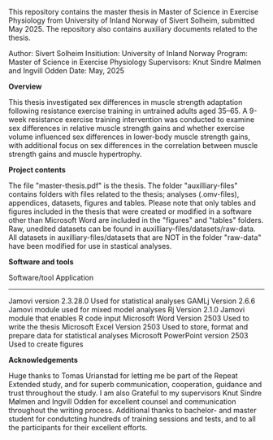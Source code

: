 This repository contains the master thesis in Master of Science in Exercise Physiology from University of Inland Norway of Sivert Solheim, submitted May 2025. The repository also contains auxiliary documents related to the thesis. 

Author: Sivert Solheim
Insitiution: University of Inland Norway
Program: Master of Science in Exercise Physiology
Supervisors: Knut Sindre Mølmen and Ingvill Odden
Date: May, 2025

**Overview**

This thesis investigated sex differences in muscle strength adaptation following resistance exercise training in untrained adults aged 35–65. 
A 9-week resistance exercise training intervention was conducted to examine sex differences in relative muscle strength gains and whether exercise volume influenced sex differences in lower-body muscle strength gains, with additional focus on sex differences in the correlation between muscle strength gains and muscle hypertrophy.

**Project contents**

The file "master-thesis.pdf" is the thesis. The folder "auxilliary-files" contains folders with files related to the thesis; analyses (.omv-files), appendices, datasets, figures and tables. Please note that only tables and figures included in the thesis that were created or modified in a software other than Microsoft Word are included in the "figures" and "tables" folders. Raw, unedited datasets can be found in auxilliary-files/datasets/raw-data. All datasets in auxilliary-files/datasets that are NOT in the folder "raw-data" have been modified for use in stastical analyses.

**Software and tools**

Software/tool					Application
--------------------------			----------------------------------
Jamovi version 2.3.28.0				Used for statistical analyses
GAMLj Version 2.6.6				Jamovi module used for mixed model analyses
Rj Version 2.1.0				Jamovi module that enables R code input
Microsoft Word Version 2503			Used to write the thesis
Microsoft Excel	Version 2503			Used to store, format and prepare data for statistical analyses
Microsoft PowerPoint version 2503		Used to create figures

**Acknowledgements**

Huge thanks to Tomas Urianstad for letting me be part of the Repeat Extended study, and for superb communication, cooperation, guidance and trust throughout the study.
I am also Grateful to my supervisors Knut Sindre Mølmen and Ingvill Odden for excellent counsel and communication throughout the writing process.
Additional thanks to bachelor- and master student for condutcting hundreds of training sessions and tests, and to all the participants for their excellent efforts.
